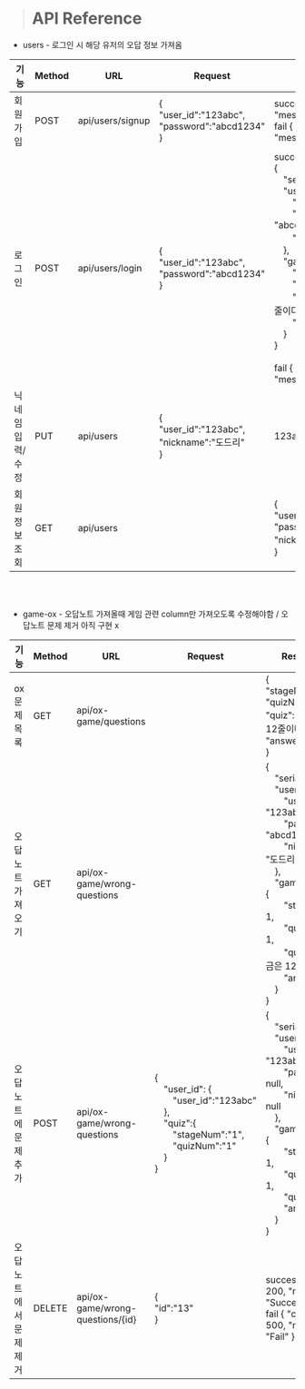 > # API Reference

* users - 로그인 시 해당 유저의 오답 정보 가져옴

|기능|Method|URL|Request|Response|
|----------|-----|---------|-----------|-------------|
  |회원가입   |POST|api/users/signup|{<br/>"user_id":"123abc",<br/> "password":"abcd1234"<br/>}|succes { "code" : 200, "message" : "Success" }<br/>fail { "code" : 500, "message" : "Fail" }|
|로그인|POST|api/users/login|{<br/>"user_id":"123abc",<br/> "password":"abcd1234"<br/>}|succes<br/>{<br/>&emsp;"serial_id": 1,<br/>&emsp;"user_id": {<br/>&emsp;&emsp;"user_id": "123abc",<br/>&emsp;&emsp;"password": "abcd1234",<br/>&emsp;&emsp;"nickname": "도드리"<br/>&emsp;},<br/>&emsp;"gameOXQuiz": {<br/>&emsp;&emsp;"stageNum": 1,<br/>&emsp;&emsp;"quizNum": 1,<br/>&emsp;&emsp;"quiz": "가야금은 12줄이다."<br/>&emsp;&emsp;"answer": 1<br/>&emsp;}<br/>}<br><br/>fail { "code" : 500, "message" : "Fail" }|
|닉네임 입력/수정|PUT|api/users|{<br/>"user_id":"123abc",<br/> "nickname":"도드리"<br/>}|123abc|
|회원 정보 조회|GET|api/users||{<br/>"user_id":"123abc",<br/> "password":"abcd1234",<br/> "nickname":"도드리"<br/>}|


<br/><br/>

* game-ox - 오답노트 가져올때 게임 관련 column만 가져오도록 수정해야함 / 오답노트 문제 제거 아직 구현 x

|기능|Method|URL|Request|Response|
|----------|-----|---------|-----------|-------------|
  |ox문제 목록|GET|api/ox-game/questions||{<br/>"stageNum":1,<br/> "quizNum":1,<br/>"quiz":"가야금은 12줄이다.",<br/>"answer":1<br/>}|
|오답노트 가져오기|GET|api/ox-game/wrong-questions||{<br/>&emsp;"serial_id": 1,<br/>&emsp;"user_id": {<br/>&emsp;&emsp;"user_id": "123abc",<br/>&emsp;&emsp;"password": "abcd1234",<br/>&emsp;&emsp;"nickname": "도드리"<br/>&emsp;},<br/>&emsp;"gameOXQuiz": {<br/>&emsp;&emsp;"stageNum": 1,<br/>&emsp;&emsp;"quizNum": 1,<br/>&emsp;&emsp;"quiz": "가야금은 12줄이다."<br/>&emsp;&emsp;"answer": 1<br/>&emsp;}<br/>}|
|오답노트에 문제 추가|POST|api/ox-game/wrong-questions|{<br/>&emsp;"user_id": {<br/>&emsp;&emsp;"user_id":"123abc"<br/>&emsp;},<br/>&emsp;"quiz":{<br/>&emsp;&emsp;"stageNum":"1",<br/>&emsp;&emsp;"quizNum":"1"<br>&emsp;}<br/>}|{<br/>&emsp;"serial_id": 1,<br/>&emsp;"user_id": {<br/>&emsp;&emsp;"user_id": "123abc",<br/>&emsp;&emsp;"password": null,<br/>&emsp;&emsp;"nickname": null<br/>&emsp;},<br/>&emsp;"gameOXQuiz": {<br/>&emsp;&emsp;"stageNum": 1,<br/>&emsp;&emsp;"quizNum": 1,<br/>&emsp;&emsp;"quiz": null<br/>&emsp;&emsp;"answer": 0<br/>&emsp;}<br/>}|
|오답노트에서 문제 제거|DELETE|api/ox-game/wrong-questions/{id}|{<br/>"id":"13"<br/>}|succes { "code" : 200, "message" : "Success" }<br/>fail { "code" : 500, "message" : "Fail" }|

